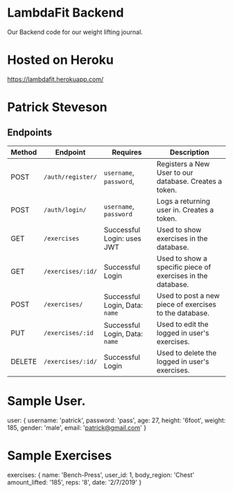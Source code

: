 # LambdaFit Backend
Our Backend code for our weight lifting journal.

# Hosted on Heroku
https://lambdafit.herokuapp.com/

# Patrick Steveson

## Endpoints

| Method | Endpoint               | Requires                        | Description                                                             |
| ------ | ---------------------- | ------------------------------- | ----------------------------------------------------------------------- |
| POST   | `/auth/register/`      | `username`, `password`,         | Registers a New User to our database. Creates a token.                  |
| POST   | `/auth/login/`         | `username`, `password`          | Logs a returning user in. Creates a token.                              |
| GET    | `/exercises`           | Successful Login: uses JWT      | Used to show exercises in the database.                                 |
| GET    | `/exercises/:id/`      | Successful Login                | Used to show a specific piece of exercises in the database.             |
| POST   | `/exercises/`          | Successful Login, Data: `name`  | Used to post a new piece of exercises to the database.                  |
| PUT    | `/exercises/:id`       | Successful Login, Data: `name`  | Used to edit the logged in user's exercises.                            |
| DELETE | `/exercises/:id/`      | Successful Login                | Used to delete the logged in user's exercises.                          |


# Sample User.
user: {
    username: 'patrick',
    password: 'pass',
    age: 27,
    height: '6foot',
    weight: 185,
    gender: 'male',
    email: 'patrick@gmail.com'
}

# Sample Exercises
exercises: {
    name: 'Bench-Press',
    user_id: 1,
    body_region: 'Chest'
    amount_lifted: '185',
    reps: '8',
    date: '2/7/2019'
}